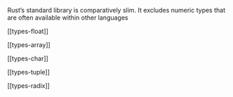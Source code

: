 
Rust’s standard library is comparatively slim. It excludes numeric types that are often available within other languages

[[types-float]]

[[types-array]]

[[types-char]]

[[types-tuple]]

[[types-radix]]
